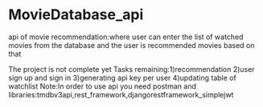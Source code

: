 # MovieDatabase_api
api of movie recommendation:where user can enter the list of watched movies from the database and the user is recommended movies based on that

The project is not complete yet 
Tasks remaining:1)recommendation
2)user sign up and sign in 
3)generating api key per user
4)updating table of watchlist 
Note:In order to use api you need postman
and libraries:tmdbv3api,rest_framework,djangorestframework_simplejwt
